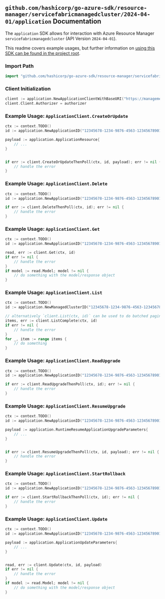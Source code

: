 
## `github.com/hashicorp/go-azure-sdk/resource-manager/servicefabricmanagedcluster/2024-04-01/application` Documentation

The `application` SDK allows for interaction with Azure Resource Manager `servicefabricmanagedcluster` (API Version `2024-04-01`).

This readme covers example usages, but further information on [using this SDK can be found in the project root](https://github.com/hashicorp/go-azure-sdk/tree/main/docs).

### Import Path

```go
import "github.com/hashicorp/go-azure-sdk/resource-manager/servicefabricmanagedcluster/2024-04-01/application"
```


### Client Initialization

```go
client := application.NewApplicationClientWithBaseURI("https://management.azure.com")
client.Client.Authorizer = authorizer
```


### Example Usage: `ApplicationClient.CreateOrUpdate`

```go
ctx := context.TODO()
id := application.NewApplicationID("12345678-1234-9876-4563-123456789012", "example-resource-group", "managedClusterValue", "applicationValue")

payload := application.ApplicationResource{
	// ...
}


if err := client.CreateOrUpdateThenPoll(ctx, id, payload); err != nil {
	// handle the error
}
```


### Example Usage: `ApplicationClient.Delete`

```go
ctx := context.TODO()
id := application.NewApplicationID("12345678-1234-9876-4563-123456789012", "example-resource-group", "managedClusterValue", "applicationValue")

if err := client.DeleteThenPoll(ctx, id); err != nil {
	// handle the error
}
```


### Example Usage: `ApplicationClient.Get`

```go
ctx := context.TODO()
id := application.NewApplicationID("12345678-1234-9876-4563-123456789012", "example-resource-group", "managedClusterValue", "applicationValue")

read, err := client.Get(ctx, id)
if err != nil {
	// handle the error
}
if model := read.Model; model != nil {
	// do something with the model/response object
}
```


### Example Usage: `ApplicationClient.List`

```go
ctx := context.TODO()
id := application.NewManagedClusterID("12345678-1234-9876-4563-123456789012", "example-resource-group", "managedClusterValue")

// alternatively `client.List(ctx, id)` can be used to do batched pagination
items, err := client.ListComplete(ctx, id)
if err != nil {
	// handle the error
}
for _, item := range items {
	// do something
}
```


### Example Usage: `ApplicationClient.ReadUpgrade`

```go
ctx := context.TODO()
id := application.NewApplicationID("12345678-1234-9876-4563-123456789012", "example-resource-group", "managedClusterValue", "applicationValue")

if err := client.ReadUpgradeThenPoll(ctx, id); err != nil {
	// handle the error
}
```


### Example Usage: `ApplicationClient.ResumeUpgrade`

```go
ctx := context.TODO()
id := application.NewApplicationID("12345678-1234-9876-4563-123456789012", "example-resource-group", "managedClusterValue", "applicationValue")

payload := application.RuntimeResumeApplicationUpgradeParameters{
	// ...
}


if err := client.ResumeUpgradeThenPoll(ctx, id, payload); err != nil {
	// handle the error
}
```


### Example Usage: `ApplicationClient.StartRollback`

```go
ctx := context.TODO()
id := application.NewApplicationID("12345678-1234-9876-4563-123456789012", "example-resource-group", "managedClusterValue", "applicationValue")

if err := client.StartRollbackThenPoll(ctx, id); err != nil {
	// handle the error
}
```


### Example Usage: `ApplicationClient.Update`

```go
ctx := context.TODO()
id := application.NewApplicationID("12345678-1234-9876-4563-123456789012", "example-resource-group", "managedClusterValue", "applicationValue")

payload := application.ApplicationUpdateParameters{
	// ...
}


read, err := client.Update(ctx, id, payload)
if err != nil {
	// handle the error
}
if model := read.Model; model != nil {
	// do something with the model/response object
}
```
